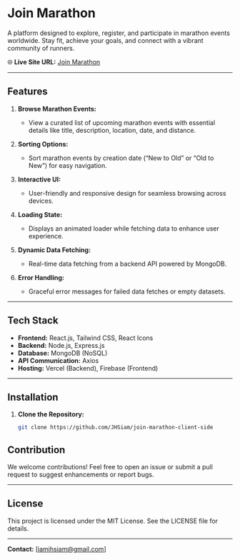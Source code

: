 # Join Marathon

A platform designed to explore, register, and participate in marathon events worldwide. Stay fit, achieve your goals, and connect with a vibrant community of runners.

🌐 **Live Site URL:** [Join Marathon](https://join-marathon.web.app/)  


---

## Features

1. **Browse Marathon Events:**
   - View a curated list of upcoming marathon events with essential details like title, description, location, date, and distance.

2. **Sorting Options:**
   - Sort marathon events by creation date (“New to Old” or “Old to New”) for easy navigation.

3. **Interactive UI:**
   - User-friendly and responsive design for seamless browsing across devices.

4. **Loading State:**
   - Displays an animated loader while fetching data to enhance user experience.

5. **Dynamic Data Fetching:**
   - Real-time data fetching from a backend API powered by MongoDB.

6. **Error Handling:**
   - Graceful error messages for failed data fetches or empty datasets.


---

## Tech Stack

- **Frontend:** React.js, Tailwind CSS, React Icons
- **Backend:** Node.js, Express.js
- **Database:** MongoDB (NoSQL)
- **API Communication:** Axios
- **Hosting:** Vercel (Backend), Firebase (Frontend)

---

## Installation

1. **Clone the Repository:**
   ```bash
   git clone https://github.com/JHSiam/join-marathon-client-side
   ```


## Contribution
We welcome contributions! Feel free to open an issue or submit a pull request to suggest enhancements or report bugs.

---

## License
This project is licensed under the MIT License. See the LICENSE file for details.

---

**Contact:** [iamjhsiam@gmail.com] 

